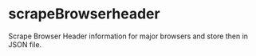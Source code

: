 scrapeBrowserheader
===================

Scrape Browser Header information for major browsers and store then in JSON file.
